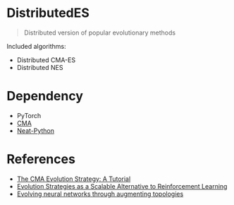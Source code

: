 # DistributedES
> Distributed version of popular evolutionary methods

Included algorithms:
* Distributed CMA-ES
* Distributed NES

# Dependency
* PyTorch
* [CMA](https://pypi.python.org/pypi/cma)
* [Neat-Python](https://github.com/CodeReclaimers/neat-python)

# References
* [The CMA Evolution Strategy: A Tutorial](https://arxiv.org/abs/1604.00772)
* [Evolution Strategies as a Scalable Alternative to Reinforcement Learning](https://arxiv.org/abs/1703.03864)
* [Evolving neural networks through augmenting topologies](https://dl.acm.org/citation.cfm?id=638554)
